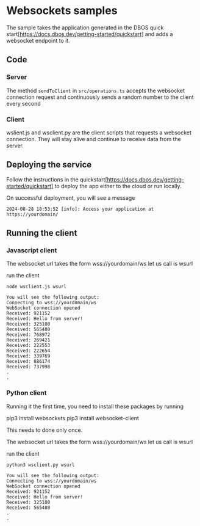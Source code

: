 # Websockets samples

The sample takes the application generated in the DBOS quick start[https://docs.dbos.dev/getting-started/quickstart] and adds a websocket endpoint to it.

## Code

### Server

The method `sendToClient` in `src/operations.ts` accepts the websocket connection request and continuously
sends a random number to the client every second


### Client

wslient.js and wsclient.py are the client scripts that requests a websocket connection. They will stay alive and continue
to receive data from the server.


## Deploying the service

Follow the instructions in the quickstart[https://docs.dbos.dev/getting-started/quickstart] to deploy the app either to the cloud or run locally.

On successful deployment, you will see a message

```
2024-08-28 18:53:52 [info]: Access your application at https://yourdomain/ 
```

## Running the client

### Javascript client

The websocket url takes the form wss://yourdomain/ws
let us call is wsurl

run the client

```
node wsclient.js wsurl   

You will see the following output:
Connecting to wss://yourdomain/ws
WebSocket connection opened
Received: 921152
Received: Hello from server!
Received: 325180
Received: 565480
Received: 768972
Received: 269421
Received: 222553
Received: 222654
Received: 339769
Received: 886174
Received: 737998
.
.

```
### Python client
Running it the first time, you need to install these packages by running

pip3 install websockets
pip3 install websocket-client

This needs to done only once.

The websocket url takes the form wss://yourdomain/ws
let us call is wsurl

run the client

```
python3 wsclient.py wsurl   

You will see the following output:
Connecting to wss://yourdomain/ws
WebSocket connection opened
Received: 921152
Received: Hello from server!
Received: 325180
Received: 565480
.
.
```
